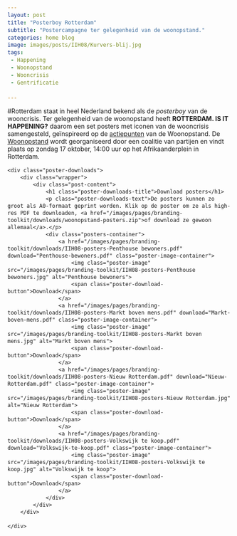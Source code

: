 ```yaml
---
layout: post
title: "Posterboy Rotterdam"
subtitle: "Postercampagne ter gelegenheid van de woonopstand."
categories: home blog
image: images/posts/IIH08/Kurvers-blij.jpg
tags:
 - Happening
 - Woonopstand
 - Wooncrisis
 - Gentrificatie

---
```


#Rotterdam staat in heel Nederland bekend als de _posterboy_ van de wooncrisis. Ter gelegenheid van de woonopstand heeft **ROTTERDAM. IS IT HAPPENING?** daarom een set posters met iconen van de wooncrisis samengesteld, geïnspireerd op de [actiepunten](https://woonmanifest.nl/) van de Woonopstand. De [Woonopstand](https://www.woonopstand.nl) wordt georganiseerd door een coalitie van partijen en vindt plaats op zondag 17 oktober, 14:00 uur op het Afrikaanderplein in Rotterdam.

<article class="post" style="
	{%- if page.backgroundcolor -%}
		background-color:{{ page.backgroundcolor }};
	{%- endif -%}
	{%- if page.textcolor -%}
		color:{{ page.textcolor }};
	{%- endif -%}
	">

	<div class="poster-downloads">
		<div class="wrapper">
			<div class="post-content">
				<h1 class="poster-downloads-title">Download posters</h1>
				<p class="poster-downloads-text">De posters kunnen zo groot als A0-formaat geprint worden. Klik op de poster om ze als high-res PDF te downloaden, <a href="/images/pages/branding-toolkit/downloads/woonopstand-posters.zip">of download ze gewoon allemaal</a>.</p>
				<div class="posters-container">
					<a href="/images/pages/branding-toolkit/downloads/IIH08-posters-Penthouse bewoners.pdf" download="Penthouse-bewoners.pdf" class="poster-image-container">
						<img class="poster-image" src="/images/pages/branding-toolkit/IIH08-posters-Penthouse bewoners.jpg" alt="Penthouse bewoners">
						<span class="poster-download-button">Download</span>
					</a>
					<a href="/images/pages/branding-toolkit/downloads/IIH08-posters-Markt boven mens.pdf" download="Markt-boven-mens.pdf" class="poster-image-container">
						<img class="poster-image" src="/images/pages/branding-toolkit/IIH08-posters-Markt boven mens.jpg" alt="Markt boven mens">
						<span class="poster-download-button">Download</span>
					</a>
					<a href="/images/pages/branding-toolkit/downloads/IIH08-posters-Nieuw Rotterdam.pdf" download="Nieuw-Rotterdam.pdf" class="poster-image-container">
						<img class="poster-image" src="/images/pages/branding-toolkit/IIH08-posters-Nieuw Rotterdam.jpg" alt="Nieuw Rotterdam">
						<span class="poster-download-button">Download</span>
					</a>
					<a href="/images/pages/branding-toolkit/downloads/IIH08-posters-Volkswijk te koop.pdf" download="Volkswijk-te-koop.pdf" class="poster-image-container">
						<img class="poster-image" src="/images/pages/branding-toolkit/IIH08-posters-Volkswijk te koop.jpg" alt="Volkswijk te koop">
						<span class="poster-download-button">Download</span>
					</a>
				</div>
			</div>
		</div>

	</div>

</article>